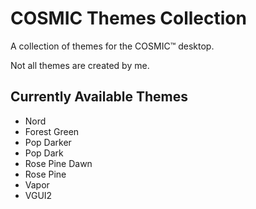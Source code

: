 # COSMIC Themes Collection
A collection of themes for the COSMIC™ desktop.

Not all themes are created by me.

## Currently Available Themes
- Nord 
- Forest Green 
- Pop Darker 
- Pop Dark
- Rose Pine Dawn
- Rose Pine
- Vapor
- VGUI2
